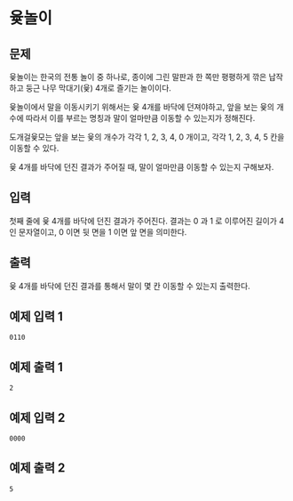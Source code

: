 # 윷놀이
## 문제
윷놀이는 한국의 전통 놀이 중 하나로, 종이에 그린 말판과 한 쪽만 평평하게 깎은 납작하고 둥근 나무 막대기(윷) 4개로 즐기는 놀이이다.

윷놀이에서 말을 이동시키기 위해서는 윷 4개를 바닥에 던져야하고, 앞을 보는 윷의 개수에 따라서 이를 부르는 명칭과 말이 얼마만큼 이동할 수 있는지가 정해진다.

도개걸윷모는 앞을 보는 윷의 개수가 각각 1, 2, 3, 4, 0 개이고, 각각 1, 2, 3, 4, 5 칸을 이동할 수 있다.

윷 4개를 바닥에 던진 결과가 주어질 때, 말이 얼마만큼 이동할 수 있는지 구해보자.

## 입력
첫째 줄에 윷 4개를 바닥에 던진 결과가 주어진다. 결과는 0 과 1 로 이루어진 길이가 4인 문자열이고, 0 이면 뒷 면을 1 이면 앞 면을 의미한다.

## 출력
윷 4개를 바닥에 던진 결과를 통해서 말이 몇 칸 이동할 수 있는지 출력한다.

## 예제 입력 1
```
0110
```
## 예제 출력 1
```
2
```
## 예제 입력 2
```
0000
```
## 예제 출력 2
```
5
```
